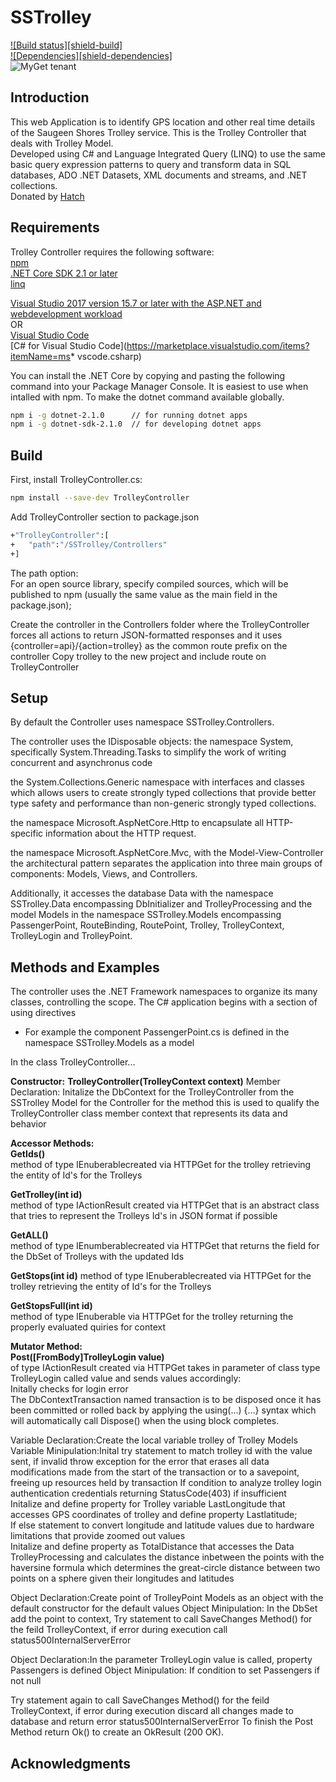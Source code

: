 SSTrolley
==========
[![Build status][shield-build]](#)  
[![Dependencies][shield-dependencies]](#)  
![MyGet tenant](https://img.shields.io/dotnet.myget/dotnet-coreclr/v/Microsoft.DotNet.CoreCLR.svg)

Introduction
------------
This web Application is to identify GPS location and other real time details of the Saugeen Shores Trolley service.
This is the Trolley Controller that deals with Trolley Model.  
Developed using C# and Language Integrated Query (LINQ) to use the same basic query expression patterns to query and transform data in SQL databases, ADO .NET Datasets, XML documents and streams, and .NET collections.  
Donated by [Hatch](https://www.hatch.com/)

 Requirements
-------------
Trolley Controller requires the following software:  
[npm](https://www.npmjs.com/get-npm)  
[.NET Core SDK 2.1 or later](https://www.microsoft.com/net/download/all)  
[linq](https://www.npmjs.com/package/linq)  

[Visual Studio 2017 version 15.7 or later with the ASP.NET and webdevelopment workload](https://www.visualstudio.com/downloads/)   
OR  
[Visual Studio Code](https://code.visualstudio.com/download)  
[C# for Visual Studio Code](https://marketplace.visualstudio.com/items?itemName=ms* vscode.csharp)  

You can install the .NET Core by copying and pasting the following command into your Package Manager Console.
It is easiest to use when intalled with npm.
To make the dotnet command available globally.

```bash
npm i -g dotnet-2.1.0      // for running dotnet apps
npm i -g dotnet-sdk-2.1.0  // for developing dotnet apps
```

Build
------
First, install TrolleyController.cs:

```bash
npm install --save-dev TrolleyController
```

Add TrolleyController section to package.json

```bash
+"TrolleyController":[
+	"path":"/SSTrolley/Controllers"
+]
```

The path option:  
For an open source library, specify compiled sources, which will be published to npm (usually the same value as the main field in the package.json);

Create the controller in the Controllers folder where the TrolleyController forces all actions to return JSON-formatted responses and it uses {controller=api}/{action=trolley} as the common route prefix on the controller
Copy trolley to the new project and include route on TrolleyController

Setup
-----
By default the Controller uses namespace SSTrolley.Controllers.

The controller uses the IDisposable objects:
the namespace System, specifically System.Threading.Tasks to simplify the work of writing concurrent and asynchronus code 

the System.Collections.Generic namespace with interfaces and classes which allows users to create strongly typed collections that provide better type safety and performance than non-generic strongly typed collections.

the namespace Microsoft.AspNetCore.Http to encapsulate all HTTP-specific information about the HTTP request.

the namespace Microsoft.AspNetCore.Mvc, with the Model-View-Controller the architectural pattern separates the application into three main groups of components: Models, Views, and Controllers. 

Additionally, it accesses the database Data with the namespace SSTrolley.Data encompassing DbInitializer and TrolleyProcessing and the model Models in the namespace SSTrolley.Models encompassing PassengerPoint, RouteBinding, RoutePoint, Trolley, TrolleyContext, TrolleyLogin and TrolleyPoint.

Methods and Examples
-------------------
The controller uses the .NET Framework namespaces to organize its many classes, controlling the scope. 
The C# application begins with a section of using directives
* For example the component PassengerPoint.cs is defined in the namespace SSTrolley.Models as a model

In the class TrolleyController...

**Constructor:**
**TrolleyController(TrolleyContext context)**
Member Declaration: Initalize the DbContext for the TrolleyController from the SSTrolley Model for the Controller for the method 
this is used to qualify the TrolleyController class member context that represents its data and behavior

**Accessor Methods:**  
**GetIds()**  
method of type IEnuberable<int>created via HTTPGet for the trolley retrieving the entity of Id's for the Trolleys

**GetTrolley(int id)**  
method of type IActionResult created via HTTPGet that is an abstract class that tries to represent the Trolleys Id's  in JSON format if possible  

**GetALL()**  
method of type IEnumberable<Trolley>created via HTTPGet that returns the field for the DbSet of Trolleys with the updated Ids

**GetStops(int id)** 
method of type IEnuberable<int>created via HTTPGet for the trolley retrieving the entity of Id's for the Trolleys

**GetStopsFull(int id)**  
method of type IEnuberable<RoutePoint> via HTTPGet for the trolley returning the properly evaluated quiries for context


**Mutator Method:**   
**Post([FromBody]TrolleyLogin value)**   
of type IActionResult created via HTTPGet takes in parameter of class type TrolleyLogin called value and sends values accordingly:   
Initally checks for login error    
The DbContextTransaction named transaction is to be disposed once it has been committed or rolled back by applying the using(…) {…} syntax which will automatically call Dispose() when the using block completes.  

Variable Declaration:Create the local variable trolley of Trolley Models
Variable Minipulation:Inital try statement to match trolley id with the value sent, if invalid throw exception for the error that erases all data modifications made from the start of the transaction or to a savepoint, freeing up resources held by transaction
If condition to analyze trolley login authentication credentials returning StatusCode(403) if insufficient   
Initalize and define property for Trolley variable LastLongitude that accesses GPS coordinates of trolley and define property Lastlatitude;  
If else statement to convert longitude and latitude values due to hardware limitations that provide zoomed out values  
Initalize and define property as TotalDistance that accesses the Data TrolleyProcessing and calculates the distance inbetween the points with the haversine formula which determines the great-circle distance between two points on a sphere given their longitudes and latitudes   

Object Declaration:Create point of TrolleyPoint Models as an object with the default constructor for the default values
Object Minipulation: In the DbSet add the point to context, Try statement to call SaveChanges Method() for the feild TrolleyContext, if error during execution call status500InternalServerError

Object Declaration:In the parameter TrolleyLogin value is called, property Passengers is defined
Object Minipulation: If condition to set Passengers if not null
	
Try statement again to call SaveChanges Method() for the feild TrolleyContext, if error during execution discard all changes made to database and return error status500InternalServerError
To finish the Post Method return Ok() to create an OkResult (200 OK).

Acknowledgments
-----
